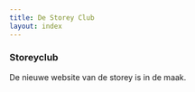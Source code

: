 ```yaml
---
title: De Storey Club
layout: index
---
```


### Storeyclub


De nieuwe website van de storey is in de maak. 

